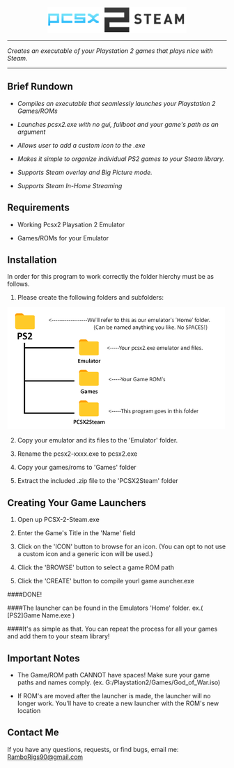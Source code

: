 <p align="center">
  <img src="https://github.com/rig0/PCSX-2-Steam/blob/master/imgs/logo2.png">
</p>

--------------

*Creates an executable of your Playstation 2 games that plays nice with Steam.* 

-----------------------------------------------------------------------------
**Brief Rundown**
-----------------------------------------------------------------------------

- *Compiles an executable that seamlessly launches your Playstation 2 Games/ROMs*

- *Launches pcsx2.exe with no gui, fullboot and your game's path as an argument*

- *Allows user to add a custom icon to the .exe*

- *Makes it simple to organize individual PS2 games to your Steam library.*

- *Supports Steam overlay and Big Picture mode.*

- *Supports Steam In-Home Streaming*

**Requirements**
----------------

- Working Pcsx2 Playsation 2 Emulator

- Games/ROMs for your Emulator 

**Installation**
----------------
In order for this program to work correctly the folder hierchy must be as follows.

1. Please create the following folders and subfolders:

![alt text](https://github.com/rig0/PCSX-2-Steam/blob/master/imgs/folders.png "Folder Hierchy")
   
2. Copy your emulator and its files to the 'Emulator' folder. 

3. Rename the pcsx2-xxxx.exe to pcsx2.exe

4. Copy your games/roms to 'Games' folder

5. Extract the included .zip file to the 'PCSX2Steam' folder
   
**Creating Your Game Launchers**
--------------------------------

1. Open up PCSX-2-Steam.exe

2. Enter the Game's Title in the 'Name' field

3. Click on the 'ICON' button to browse for an icon. (You can opt to not use a custom icon and a generic icon will be used.)

4. Click the 'BROWSE' button to select a game ROM path

4. Click the 'CREATE' button to compile yourl game auncher.exe

####DONE!

####The launcher can be found in the Emulators 'Home' folder. ex.( [PS2]Game Name.exe )

####It's as simple as that. You can repeat the process for all your games and add them to your steam library!

**Important Notes**
--------------------

- The Game/ROM path CANNOT have spaces! Make sure your game paths and names comply. (ex. G:/Playstation2/Games/God_of_War.iso)

- If ROM's are moved after the launcher is made, the launcher will no longer work. You'll have to create a new launcher with the ROM's new location


**Contact Me**
---------------

If you have any questions, requests, or find bugs, email me: RamboRigs90@gmail.com


